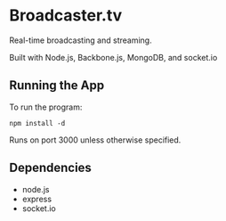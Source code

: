 Broadcaster.tv
==============

Real-time broadcasting and streaming.

Built with Node.js, Backbone.js, MongoDB, and socket.io

Running the App
---------------
To run the program:

    npm install -d

Runs on port 3000 unless otherwise specified.

Dependencies
------------

* node.js
* express
* socket.io